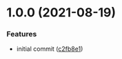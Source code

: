 # 1.0.0 (2021-08-19)


### Features

* initial commit ([c2fb8e1](https://github.com/Basis-Theory/docs/commit/c2fb8e1c75ba247f0be9916d78d08c4d03c5bce9))
